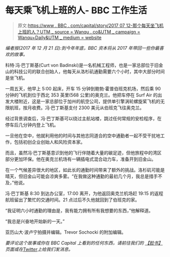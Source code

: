 # 每天乘飞机上班的人- BBC 工作生活

> 原文:[https://www . BBC . com/capital/story/2017 07 12-那个每天坐飞机上班的人？UTM _ source = Wanqu . co&UTM _ campaign = Wanqu+Daily&UTM _ medium = website](https://www.bbc.com/capital/story/20170712-the-man-who-takes-a-plane-to-work-every-day?utm_source=wanqu.co&utm_campaign=Wanqu+Daily&utm_medium=website)

*编者按(2017 年 12 月 21 日):到今年年底，BBC 资本将从 2017 年带回一些你最喜欢的故事。*

科特·冯·巴丁斯基(Curt von Badinski)是一名机械工程师，也是一家总部位于旧金山的科技公司的联合创始人，他每天从洛杉矶通勤需要六个小时，其中大部分时间是坐飞机。

一周五天，他早上 5:00 起床，开车 15 分钟到鲍勃·霍普伯班克机场，然后乘 90 分钟的飞机到位于西北 353 英里(568 公里)的奥克兰。他把车停在 Surf Air 的出发大楼附近，这是一家总部位于加州的航空公司，提供单引擎涡轮螺旋桨飞机的无限航班，按月收费。冯·巴丁斯基支付 2300 美元从伯班克飞往奥克兰。

经过背景调查后，冯·巴丁斯基可以绕过主航站楼，跳过任何常规的安检程序，在停车后几分钟内登上飞机。

一旦他在空中，他就利用他的时间与其他志同道合的空中通勤者一起不受干扰地工作，包括初创企业创始人和风险资本家。

而且，虽然冯·巴丁斯基意识到他的飞行伴随着大量的碳足迹，但他旅程中的湾区部分更加环保。他在奥克兰机场有一辆插电式混合动力车，准备开到旧金山。

在一个气候差异很大的地区，如此长的通勤时间带来了额外的挑战。洛杉矶可能是晴天，但旧金山可能会凉爽多雾。“在我做这种通勤的最初几个月，我总是措手不及，”他说。

冯·巴丁斯基 8:30 到达办公室，17:00 离开，为他返回奥克兰机场赶 19:15 的返程航班留出了繁忙的交通时间。21 点过后不久他就回到了伯班克的家。

“我证明六小时通勤的理由是，我有能力拥有所有我想要的东西，”他解释道。

“我总是兴奋地开始新的一天。”

亚历山大·波卢宁拍摄并编辑。Trevor Sochocki 的附加编辑。

*要评论这个故事或你在 BBC Capital 上看到的任何东西，请前往我们的* [*【脸书】*](https://www.facebook.com/BBCCapital) *页面或在*[*Twitter*](https://twitter.com/BBC_Capital)*上给我们发消息。*